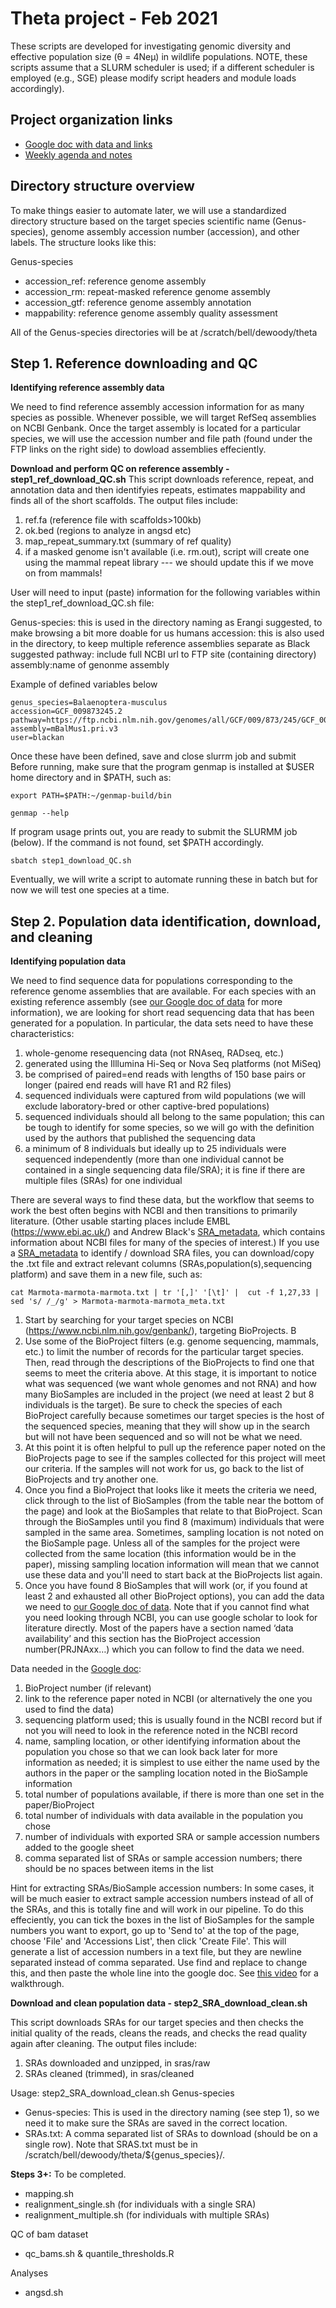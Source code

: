 # Theta project - Feb 2021

These scripts are developed for investigating genomic diversity and effective population size (θ = 4Neμ) in wildlife populations. NOTE, these scripts assume that a SLURM scheduler is used; if a different scheduler is employed (e.g., SGE) please modify script headers and module loads accordingly).

## Project organization links
- [Google doc with data and links](https://docs.google.com/spreadsheets/d/1u9Zxzcms1DdeV0k8qyJpFboO81r1Uvl8udIt8PRjUSk/edit#gid=235995469)
- [Weekly agenda and notes](https://docs.google.com/document/d/1vyvKtTTdbAaev23nXTlfw-awJjivq9ENdmS1YWzZW4I/) 

## Directory structure overview

To make things easier to automate later, we will use a standardized directory structure based on the target species scientific name (Genus-species), genome assembly accession number (accession), and other labels. The structure looks like this:

Genus-species
- accession_ref: reference genome assembly
- accession_rm: repeat-masked reference genome assembly
- accession_gtf: reference genome assembly annotation
- mappability: reference genome assembly quality assessment

All of the Genus-species directories will be at /scratch/bell/dewoody/theta

## Step 1. Reference downloading and QC
**Identifying reference assembly data**

We need to find reference assembly accession information for as many species as possible. Whenever possible, we will target RefSeq assemblies on NCBI Genbank. Once the target assembly is located for a particular species, we will use the accession number and file path (found under the FTP links on the right side) to dowload assemblies effeciently.

**Download and perform QC on reference assembly - step1_ref_download_QC.sh**
This script downloads reference, repeat, and annotation data and then identifyies repeats, estimates mappability and finds all of the short scaffolds. The output files include: 	
1. ref.fa (reference file with scaffolds>100kb)							
2. ok.bed (regions to analyze in angsd etc)		
3. map_repeat_summary.txt (summary of ref quality)							
4. if a masked genome isn't available (i.e. rm.out), script will create one using the mammal repeat library --- we should update this if we move on from mammals!

User will need to input (paste) information for the following variables within the step1_ref_download_QC.sh file:

Genus-species: this is used in the directory naming as Erangi suggested, to make browsing
a bit more doable for us humans
accession: this is also used in the directory, to keep multiple reference assemblies
separate as Black suggested
pathway: include full NCBI url to FTP site (containing directory)
assembly:name of genonme assembly

Example of defined variables below
```
genus_species=Balaenoptera-musculus
accession=GCF_009873245.2
pathway=https://ftp.ncbi.nlm.nih.gov/genomes/all/GCF/009/873/245/GCF_009873245.2_mBalMus1.pri.v3/
assembly=mBalMus1.pri.v3
user=blackan
```
Once these have been defined, save and close slurrm job and submit
Before running, make sure that the program genmap is installed at $USER home directory and in $PATH, such as:
```
export PATH=$PATH:~/genmap-build/bin
```
```
genmap --help
```
If program usage prints out, you are ready to submit the SLURMM job (below). If the command is not found, set $PATH accordingly.
```
sbatch step1_download_QC.sh
```

Eventually, we will write a script to automate running these in batch but for now we will test one species at a time.


## Step 2. Population data identification, download, and cleaning
**Identifying population data**

We need to find sequence data for populations corresponding to the reference genome assemblies that are available. For each species with an existing reference assembly (see [our Google doc of data](https://docs.google.com/spreadsheets/d/1u9Zxzcms1DdeV0k8qyJpFboO81r1Uvl8udIt8PRjUSk/edit#gid=235995469) for more information), we are looking for short read sequencing data that has been generated for a population. In particular, the data sets need to have these characteristics:

1. whole-genome resequencing data (not RNAseq, RADseq, etc.)
2. generated using the Illlumina Hi-Seq or Nova Seq platforms (not MiSeq) 
3. be comprised of paired=end reads with lengths of 150 base pairs or longer (paired end reads will  have R1 and R2 files)
4. sequenced individuals were captured from wild populations (we will exclude laboratory-bred or other captive-bred populations)
5. sequenced individuals should all belong to the same population; this can be tough to identify for some species, so we will go with the definition used by the authors that published the sequencing data
6. a minimum of 8 individuals but ideally up to 25 individuals were sequenced independently (more than one individual cannot be contained in a single sequencing data file/SRA); it is fine if there are  multiple files (SRAs) for one individual

There are several ways to find these data, but the workflow that seems to work the best often begins with NCBI and then transitions to primarily literature. (Other usable starting places include  EMBL (https://www.ebi.ac.uk/) and Andrew Black's [SRA_metadata](./SRA_metadata/), which contains information about NCBI files for many of the species of interest.)
If you use a [SRA_metadata](./SRA_metadata/) to identify / download SRA files, you can download/copy the .txt file and extract relevant columns (SRAs,population(s),sequencing platform) and save them in a new file, such as:

```
cat Marmota-marmota-marmota.txt | tr '[,]' '[\t]' |  cut -f 1,27,33 | sed 's/ /_/g' > Marmota-marmota-marmota_meta.txt
```
1. Start by searching for your target species on NCBI (https://www.ncbi.nlm.nih.gov/genbank/), targeting BioProjects. B
2. Use some of the BioProject filters (e.g. genome sequencing, mammals, etc.) to limit the number of records for the particular target species. Then, read through the descriptions of the BioProjects to find one that seems to meet the criteria above. At this stage, it is important to notice what was sequenced (we want whole genomes and not RNA) and how many BioSamples are included in the project (we need at least 2 but 8 individuals is the target). Be sure to check the species of each BioProject carefully because sometimes our target species is the host of the sequenced species, meaning that they will show up in the search but will not have been sequenced and so will not be what we need. 
3. At this point it is often helpful to pull up the reference paper noted on the BioProjects page to see if the samples collected for this project will meet our criteria. If the samples will not work for us, go back to the list of BioProjects and try another one. 
4. Once you find a BioProject that looks like it meets the criteria we need, click through to the list of BioSamples (from the table near the bottom of the page) and look at the BioSamples that relate to that BioProject. Scan through the BioSamples until you find 8 (maximum) individuals that were sampled in the same area. Sometimes, sampling location is not noted on the BioSample page. Unless all of the samples for the project were collected from the same location (this information would be in the paper), missing sampling location information will mean that we cannot use these data and you'll need to start back at the BioProjects list again.
5. Once you have found 8 BioSamples that will work (or, if you found at least 2 and exhausted all other BioProject options), you can add the data we need to [our Google doc of data](https://docs.google.com/spreadsheets/d/1u9Zxzcms1DdeV0k8qyJpFboO81r1Uvl8udIt8PRjUSk/edit#gid=235995469). Note that if you cannot find what you need looking through NCBI, you can use google scholar to look for literature directly. Most of the papers have a section named ‘data availability’ and this section has the BioProject accession number(PRJNAxx…) which you can follow to find the data we need. 

Data needed in the [Google doc](https://docs.google.com/spreadsheets/d/1u9Zxzcms1DdeV0k8qyJpFboO81r1Uvl8udIt8PRjUSk/edit#gid=235995469): 

1. BioProject number (if relevant)
2. link to the reference paper noted in NCBI (or alternatively the one you used to find the data)
3. sequencing platform used; this is usually found in the NCBI record but if not you will need to look in the reference noted in the NCBI record
5. name, sampling location, or other identifying information about the population you chose so that we can look back later for more information as needed; it is simplest to use either the name used by the authors in the paper or the sampling location noted in the BioSample information
6. total number of populations available, if there is more than one set in the paper/BioProject
7. total number of individuals with data available in the population you chose
8. number of individuals with exported SRA or sample accession numbers added to the google sheet
9. comma separated list of SRAs or sample accession numbers; there should be no spaces between items in the list

Hint for extracting SRAs/BioSample accession numbers: In some cases, it will be much easier to extract sample accession numbers instead of all of the SRAs, and this is totally fine and will work in our pipeline. To do this effeciently, you can tick the boxes in the list of BioSamples for the sample numbers you want to export, go up to 'Send to' at the top of the page, choose 'File' and 'Accessions List', then click 'Create File'. This will generate a list of accession numbers in a text file, but they are newline separated instead of comma separated. Use find and replace to change this, and then paste the whole line into the google doc. See [this video](https://github.com/AnnaBrunicheOlsen/theta/blob/master/help/export%20sample%20numbers.mov) for a walkthrough.

**Download and clean population data - step2_SRA_download_clean.sh**

This script downloads SRAs for our target species and then checks the initial quality of the reads, cleans the reads, and checks the read quality again after cleaning. The output files include:
1. SRAs downloaded and unzipped, in sras/raw
2. SRAs cleaned (trimmed), in sras/cleaned

Usage: step2_SRA_download_clean.sh Genus-species 
- Genus-species: This is used in the directory naming (see step 1), so we need it to make sure the SRAs are saved in the correct location.
- SRAs.txt: A comma separated list of SRAs to download (should be on a single row). Note that SRAS.txt must be in /scratch/bell/dewoody/theta/${genus_species}/.


**Steps 3+:** To be completed.
- mapping.sh
- realignment_single.sh (for individuals with a single SRA)
- realignment_multiple.sh (for individuals with multiple SRAs)

QC of bam dataset
- qc_bams.sh & quantile_thresholds.R

Analyses
- angsd.sh


